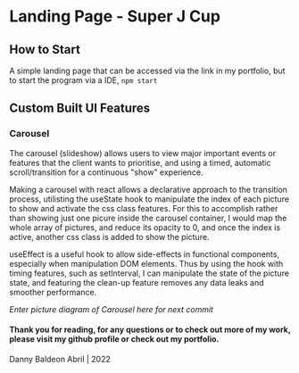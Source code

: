 # Landing Page - Super J Cup

## How to Start

A simple landing page that can be accessed via the link in my portfolio, but to start the program via a IDE, `npm start `

## Custom Built UI Features

### Carousel

The carousel (slideshow) allows users to view major important events or features that the client wants to prioritise, and using a timed, automatic scroll/transition for a continuous "show" experience.

Making a carousel with react allows a declarative approach to the transition process, utilisting the useState hook to manipulate the index of each picture to show and activate the css class features. For this to accomplish rather than showing just one picure inside the carousel container, I would map the whole array of pictures, and reduce its opacity to 0, and once the index is active, another css class is added to show the picture.

useEffect is a useful hook to allow side-effects in functional components, especially when manipulation DOM elements. Thus by using the hook with timing features, such as setInterval, I can manipulate the state of the picture state, and featuring the clean-up feature removes any data leaks and smoother performance.

_Enter picture diagram of Carousel here for next commit_

#### Thank you for reading, for any questions or to check out more of my work, please visit my github profile or check out my portfolio.

Danny Baldeon Abril | 2022
